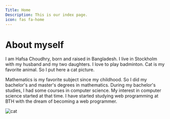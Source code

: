 ```yaml
---
Title: Home
Description: This is our index page.
icon: fas fa-home
---
```


About myself
==========================

I am Hafsa Choudhry, born and raised in Bangladesh. I live in Stockholm with my husband and my two daughters. I love to play badminton. Cat is my favorite animal. So I put here a cat picture.

Mathematics is my favorite subject since my childhood. So I did my bachelor's and master's degrees in mathematics. During my bachelor's studies, I had some courses in computer science. My interest in computer science started at that time. I have started studying web programming at BTH with the dream of becoming a web programmer.

![cat](%assets_url%/img/cat.jpeg)
